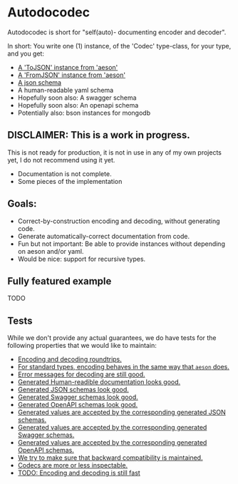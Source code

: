 # Autodocodec

Autodocodec is short for "self(auto)- documenting encoder and decoder".

In short:
You write one (1) instance, of the 'Codec' type-class, for your type, and you get:

* [A 'ToJSON' instance from 'aeson'](https://hackage.haskell.org/package/aeson-2.0.1.0/docs/Data-Aeson-Types.html#t:ToJSON)
* [A 'FromJSON' instance from 'aeson'](https://hackage.haskell.org/package/aeson-2.0.1.0/docs/Data-Aeson-Types.html#t:FromJSON)
* [A json schema](http://json-schema.org/)
* A human-readable yaml schema
* Hopefully soon also: A swagger schema
* Hopefully soon also: An openapi schema
* Potentially also: bson instances for mongodb

## DISCLAIMER: This is a work in progress.

This is not ready for production, it is not in use in any of my own projects yet, I do not recommend using it yet.

* Documentation is not complete.
* Some pieces of the implementation

## Goals:

* Correct-by-construction encoding and decoding, without generating code.
* Generate automatically-correct documentation from code.
* Fun but not important: Be able to provide instances without depending on aeson and/or yaml.
* Would be nice: support for recursive types.


## Fully featured example

TODO

## Tests

While we don't provide any actual guarantees, we do have tests for the following properties that we would like to maintain:

* [Encoding and decoding roundtrips.](./autodocodec-api-usage/test/Autodocodec/AesonSpec.hs)
* [For standard types, encoding behaves in the same way that `aeson` does.](./autodocodec-api-usage/test/Autodocodec/AesonSpec.hs)
* [Error messages for decoding are still good.](./autodocodec-api-usage/test/Autodocodec/AesonSpec.hs)
* [Generated Human-readible documentation looks good.](./autodocodec-api-usage/test/Autodocodec/Yaml/DocumentSpec.hs)
* [Generated JSON schemas look good.](./autodocodec-api-usage/test/Autodocodec/Aeson/SchemaSpec.hs)
* [Generated Swagger schemas look good.](./autodocodec-api-usage/test/Autodocodec/SwaggerSpec.hs)
* [Generated OpenAPI schemas look good.](./autodocodec-api-usage/test/Autodocodec/OpenAPISpec.hs)
* [Generated values are accepted by the corresponding generated JSON schemas.](./autodocodec-api-usage/test/Autodocodec/Aeson/SchemaSpec.hs)
* [Generated values are accepted by the corresponding generated Swagger schemas.](./autodocodec-api-usage/test/Autodocodec/SwaggerSpec.hs)
* [Generated values are accepted by the corresponding generated OpenAPI schemas.](./autodocodec-api-usage/test/Autodocodec/OpenAPISpec.hs)
* [We try to make sure that backward compatibility is maintained.](./autodocodec-api-usage/src/Autodocodec/Usage.hs)
* [Codecs are more or less inspectable.](./autodocodec-api-usage/test/Autodocodec/ShowSpec.hs)
* [TODO: Encoding and decoding is still fast](TODO)
